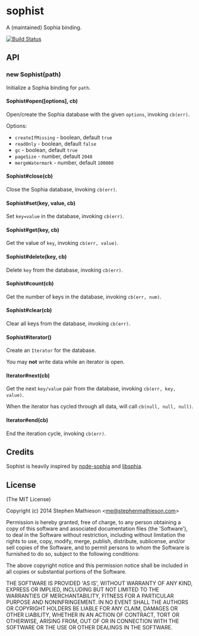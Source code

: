 
# sophist

  A (maintained) Sophia binding.

[![Build Status](https://travis-ci.org/stephenmathieson/node-sophist.png?branch=master)](https://travis-ci.org/stephenmathieson/node-sophist)

## API

### new Sophist(path)

  Initialize a Sophia binding for `path`.

#### Sophist#open([options], cb)

  Open/create the Sophia database with the given `options`, invoking `cb(err)`.

  Options:

  * `createIfMissing` - boolean, default `true`
  * `readOnly` - boolean, default `false`
  * `gc` - boolean, default `true`
  * `pageSize` - number, default `2048`
  * `mergeWatermark` - number, default `100000`

#### Sophist#close(cb)

  Close the Sophia database, invoking `cb(err)`.

#### Sophist#set(key, value, cb)

  Set `key=value` in the database, invoking `cb(err)`.

#### Sophist#get(key, cb)

  Get the value of `key`, invoking `cb(err, value)`.

#### Sophist#delete(key, cb)

  Delete `key` from the database, invoking `cb(err)`.

#### Sophist#count(cb)

  Get the number of keys in the database, invoking `cb(err, num)`.

#### Sophist#clear(cb)

  Clear all keys from the database, invoking `cb(err)`.

#### Sophist#iterator()

  Create an `Iterator` for the database.

  You may **not** write data while an iterator is open.

#### Iterator#next(cb)

  Get the next `key/value` pair from the database, invoking `cb(err, key, value)`.

  When the iterator has cycled through all data, will call `cb(null, null, null)`.

#### Iterator#end(cb)

  End the iteration cycle, invoking `cb(err)`.

## Credits

  Sophist is heavily inspired by [node-sophia](https://github.com/mmalecki/node-sophia) and [libsphia](https://github.com/sphia/libsphia).

## License 

(The MIT License)

Copyright (c) 2014 Stephen Mathieson &lt;me@stephenmathieson.com&gt;

Permission is hereby granted, free of charge, to any person obtaining
a copy of this software and associated documentation files (the
'Software'), to deal in the Software without restriction, including
without limitation the rights to use, copy, modify, merge, publish,
distribute, sublicense, and/or sell copies of the Software, and to
permit persons to whom the Software is furnished to do so, subject to
the following conditions:

The above copyright notice and this permission notice shall be
included in all copies or substantial portions of the Software.

THE SOFTWARE IS PROVIDED 'AS IS', WITHOUT WARRANTY OF ANY KIND,
EXPRESS OR IMPLIED, INCLUDING BUT NOT LIMITED TO THE WARRANTIES OF
MERCHANTABILITY, FITNESS FOR A PARTICULAR PURPOSE AND NONINFRINGEMENT.
IN NO EVENT SHALL THE AUTHORS OR COPYRIGHT HOLDERS BE LIABLE FOR ANY
CLAIM, DAMAGES OR OTHER LIABILITY, WHETHER IN AN ACTION OF CONTRACT,
TORT OR OTHERWISE, ARISING FROM, OUT OF OR IN CONNECTION WITH THE
SOFTWARE OR THE USE OR OTHER DEALINGS IN THE SOFTWARE.